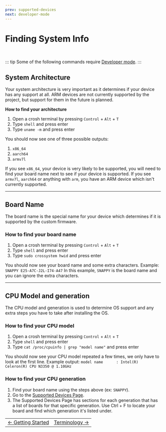 ```yaml
---
prev: supported-devices
next: developer-mode
---
```


# Finding System Info

<br>

::: tip
Some of the following commands require [Developer mode](firmware.html).
:::

## System Architecture

Your system architecture is very important as it determines if your device has any support at all. ARM devices are not currently supported by the project, but support for them in the future is planned.

**How to find your architecture**
1. Open a crosh terminal by pressing `Control` + `Alt` + `T`
2. Type `shell` and press enter
3. Type `uname -m` and press enter

You should now see one of three possible outputs:
1. `x86_64`
2. `aarch64`
3. `armv7l`

If you see `x86_64`, your device is very likely to be supported, you will need to find your board name next to see if your device is supported. If you see `armv7l`, `aarch64` or anything with `arm`, you have an ARM device which isn't currently supported.

---

## Board Name

The board name is the special name for your device which determines if it is supported by the custom firmware.

### How to find your board name

1. Open a crosh terminal by pressing `Control` + `Alt` + `T`
2. Type `shell` and press enter
3. Type `sudo crossystem hwid` and press enter

You should now see your board name and some extra characters.
Example: `SNAPPY E25-A7C-J2L-I74-A47`
In this example, `SNAPPY` is the board name and you can ignore the extra characters.

---

## CPU Model and generation

The CPU model and generation is used to determine OS support and any extra steps you have to take after installing the OS.

### How to find your CPU model

1. Open a crosh terminal by pressing `Control` + `Alt` + `T`
2. Type `shell` and press enter
3. Type `cat /proc/cpuinfo | grep "model name"` and press enter

You should now see your CPU model repeated a few times, we only have to look at the first line.
Example output: `model name      : Intel(R) Celeron(R) CPU N3350 @ 1.10GHz`

### How to find your CPU generation

1. Find your board name using the steps above (ex: `SNAPPY`).
2. Go to the [Supported Devices Page](supported-devices.html).
3. The Supported Devices Page has sections for each generation that has a list of boards for that specific generation. Use Ctrl + F to locate your board and find which generation it's listed under.

<table>
<tr>
<td class="navtable-l">
<a href="getting-started.html">← Getting Started</a> 
</td>
<td class="navtable-r">
<a href="terminology.html">Terminology →</a> 
</td>
</tr>
</table>
